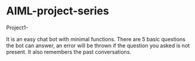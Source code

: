 # AIML-project-series

Project1-

It is an easy chat bot with minimal functions. There are 5 basic questions the bot can answer, an error will be thrown if the question you asked is not present. It also remembers the past conversations.
